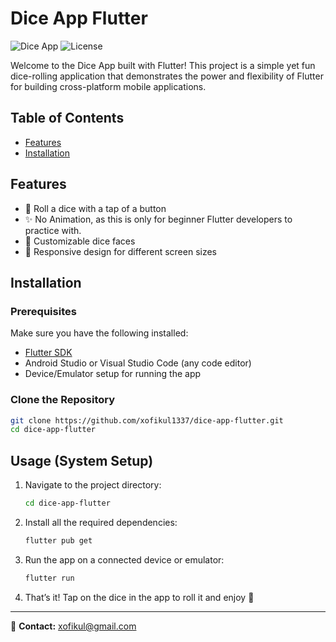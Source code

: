 
# Dice App Flutter

![Dice App](https://img.shields.io/badge/Dice%20App-Flutter-blue) ![License](https://img.shields.io/badge/License-MIT-green)

Welcome to the Dice App built with Flutter! This project is a simple yet fun dice-rolling application that demonstrates the power and flexibility of Flutter for building cross-platform mobile applications.

## Table of Contents
- [Features](#features)
- [Installation](#installation)


## Features
- 🎲 Roll a dice with a tap of a button  
- ✨ No Animation, as this is only for beginner Flutter developers to practice with.
- 🎨 Customizable dice faces  
- 📱 Responsive design for different screen sizes

## Installation

### Prerequisites
Make sure you have the following installed:
- [Flutter SDK](https://flutter.dev/docs/get-started/install)
- Android Studio or Visual Studio Code (any code editor)
- Device/Emulator setup for running the app

### Clone the Repository
```bash
git clone https://github.com/xofikul1337/dice-app-flutter.git
cd dice-app-flutter
```

## Usage (System Setup)

1. Navigate to the project directory:
   ```bash
   cd dice-app-flutter
   ```

2. Install all the required dependencies:
   ```bash
   flutter pub get
   ```

3. Run the app on a connected device or emulator:
   ```bash
   flutter run
   ```

4. That’s it! Tap on the dice in the app to roll it and enjoy 🎲

---

📩 **Contact:** xofikul@gmail.com
```
